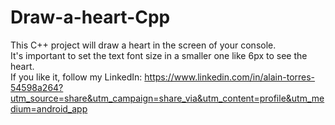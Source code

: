 # Draw-a-heart-Cpp
This C++ project will draw a heart in the screen of your console.  
It's important to set the text font size in a smaller one like 6px to see the heart.  
If you like it, follow my LinkedIn:  https://www.linkedin.com/in/alain-torres-54598a264?utm_source=share&utm_campaign=share_via&utm_content=profile&utm_medium=android_app